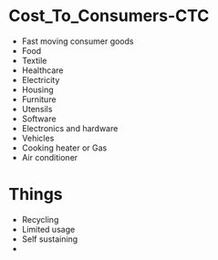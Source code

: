 # Cost_To_Consumers-CTC

- Fast moving consumer goods
- Food
- Textile
- Healthcare
- Electricity
- Housing
- Furniture
- Utensils
- Software
- Electronics and hardware
- Vehicles
- Cooking heater or Gas
- Air conditioner

# Things

- Recycling
- Limited usage
- Self sustaining
- 
